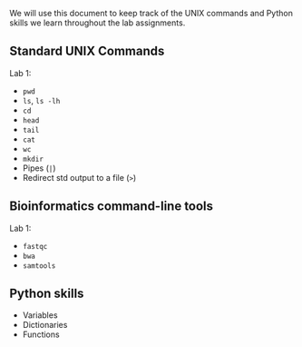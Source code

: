 We will use this document to keep track of the UNIX commands and Python skills we learn throughout the lab assignments.

## Standard UNIX Commands

Lab 1:
* `pwd`
* `ls`, `ls -lh`
* `cd`
* `head`
* `tail`
* `cat`
* `wc`
* `mkdir`
* Pipes (`|`)
* Redirect std output to a file (`>`)

## Bioinformatics command-line tools
Lab 1:
* `fastqc`
* `bwa`
* `samtools`

## Python skills
* Variables
* Dictionaries
* Functions
